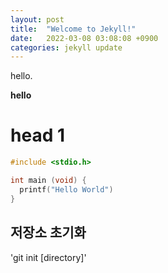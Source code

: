 ```yaml
---
layout: post
title:  "Welcome to Jekyll!"
date:   2022-03-08 03:08:08 +0900
categories: jekyll update
---
```


hello.

**hello**

# head 1

```c
#include <stdio.h>

int main (void) {
  printf("Hello World")
}
```
## 저장소 초기화

'git init [directory]'